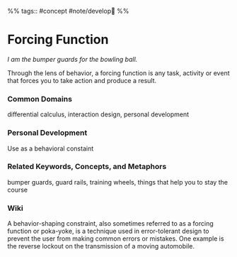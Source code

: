%% tags:: #concept #note/develop🍃 %%
# Forcing Function
*I am the bumper guards for the bowling ball.*

Through the lens of behavior, a forcing function is any task, activity or event that forces you to take action and produce a result. 

### Common Domains
differential calculus, interaction design, personal development

### Personal Development
Use as a behavioral constaint

### Related Keywords, Concepts, and Metaphors
bumper guards, guard rails, training wheels, things that help you to stay the course

### Wiki
A behavior-shaping constraint, also sometimes referred to as a forcing function or poka-yoke, is a technique used in error-tolerant design to prevent the user from making common errors or mistakes. One example is the reverse lockout on the transmission of a moving automobile. 

